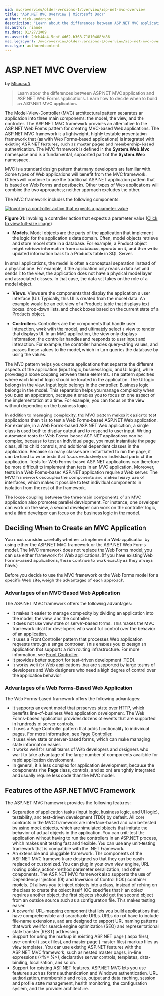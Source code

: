 ```yaml
---
uid: mvc/overview/older-versions-1/overview/asp-net-mvc-overview
title: "ASP.NET MVC Overview | Microsoft Docs"
author: rick-anderson
description: "Learn about the differences between ASP.NET MVC application and ASP.NET Web Forms applications. Learn how to decide when to build an ASP.NET MVC application."
ms.author: riande
ms.date: 01/27/2009
ms.assetid: 2dcb44a4-5cbf-4d62-b363-718104082d86
msc.legacyurl: /mvc/overview/older-versions-1/overview/asp-net-mvc-overview
msc.type: authoredcontent
---
```

# ASP.NET MVC Overview

by [Microsoft](https://github.com/microsoft)

> Learn about the differences between ASP.NET MVC application and ASP.NET Web Forms applications. Learn how to decide when to build an ASP.NET MVC application.

The Model-View-Controller (MVC) architectural pattern separates an application into three main components: the model, the view, and the controller. The ASP.NET MVC framework provides an alternative to the ASP.NET Web Forms pattern for creating MVC-based Web applications. The ASP.NET MVC framework is a lightweight, highly testable presentation framework that (as with Web Forms-based applications) is integrated with existing ASP.NET features, such as master pages and membership-based authentication. The MVC framework is defined in the **System.Web.Mvc** namespace and is a fundamental, supported part of the **System.Web** namespace.   
  
MVC is a standard design pattern that many developers are familiar with. Some types of Web applications will benefit from the MVC framework. Others will continue to use the traditional ASP.NET application pattern that is based on Web Forms and postbacks. Other types of Web applications will combine the two approaches; neither approach excludes the other.   
  
The MVC framework includes the following components:

[![Invoking a controller action that expects a parameter value](asp-net-mvc-overview/_static/image1.jpg)](asp-net-mvc-overview/_static/image1.png)

**Figure 01**: Invoking a controller action that expects a parameter value ([Click to view full-size image](asp-net-mvc-overview/_static/image2.png))

- **Models**. Model objects are the parts of the application that implement the logic for the application s data domain. Often, model objects retrieve and store model state in a database. For example, a Product object might retrieve information from a database, operate on it, and then write updated information back to a Products table in SQL Server.

In small applications, the model is often a conceptual separation instead of a physical one. For example, if the application only reads a data set and sends it to the view, the application does not have a physical model layer and associated classes. In that case, the data set takes on the role of a model object.

- **Views**. Views are the components that display the application s user interface (UI). Typically, this UI is created from the model data. An example would be an edit view of a Products table that displays text boxes, drop-down lists, and check boxes based on the current state of a Products object.

- **Controllers**. Controllers are the components that handle user interaction, work with the model, and ultimately select a view to render that displays UI. In an MVC application, the view only displays information; the controller handles and responds to user input and interaction. For example, the controller handles query-string values, and passes these values to the model, which in turn queries the database by using the values.

The MVC pattern helps you create applications that separate the different aspects of the application (input logic, business logic, and UI logic), while providing a loose coupling between these elements. The pattern specifies where each kind of logic should be located in the application. The UI logic belongs in the view. Input logic belongs in the controller. Business logic belongs in the model. This separation helps you manage complexity when you build an application, because it enables you to focus on one aspect of the implementation at a time. For example, you can focus on the view without depending on the business logic.   
  
In addition to managing complexity, the MVC pattern makes it easier to test applications than it is to test a Web Forms-based ASP.NET Web application. For example, in a Web Forms-based ASP.NET Web application, a single class is used both to display output and to respond to user input. Writing automated tests for Web Forms-based ASP.NET applications can be complex, because to test an individual page, you must instantiate the page class, all its child controls, and additional dependent classes in the application. Because so many classes are instantiated to run the page, it can be hard to write tests that focus exclusively on individual parts of the application. Tests for Web Forms-based ASP.NET applications can therefore be more difficult to implement than tests in an MVC application. Moreover, tests in a Web Forms-based ASP.NET application require a Web server. The MVC framework decouples the components and makes heavy use of interfaces, which makes it possible to test individual components in isolation from the rest of the framework.   
  
The loose coupling between the three main components of an MVC application also promotes parallel development. For instance, one developer can work on the view, a second developer can work on the controller logic, and a third developer can focus on the business logic in the model.

## Deciding When to Create an MVC Application

You must consider carefully whether to implement a Web application by using either the ASP.NET MVC framework or the ASP.NET Web Forms model. The MVC framework does not replace the Web Forms model; you can use either framework for Web applications. (If you have existing Web Forms-based applications, these continue to work exactly as they always have.)   
  
Before you decide to use the MVC framework or the Web Forms model for a specific Web site, weigh the advantages of each approach.

### Advantages of an MVC-Based Web Application

The ASP.NET MVC framework offers the following advantages:

- It makes it easier to manage complexity by dividing an application into the model, the view, and the controller.
- It does not use view state or server-based forms. This makes the MVC framework ideal for developers who want full control over the behavior of an application.
- It uses a Front Controller pattern that processes Web application requests through a single controller. This enables you to design an application that supports a rich routing infrastructure. For more information, see [Front Controller](https://www.martinfowler.com/eaaCatalog/frontController.html).
- It provides better support for test-driven development (TDD).
- It works well for Web applications that are supported by large teams of developers and Web designers who need a high degree of control over the application behavior.

### Advantages of a Web Forms-Based Web Application

The Web Forms-based framework offers the following advantages:

- It supports an event model that preserves state over HTTP, which benefits line-of-business Web application development. The Web Forms-based application provides dozens of events that are supported in hundreds of server controls.
- It uses a Page Controller pattern that adds functionality to individual pages. For more information, see [Page Controller](https://www.martinfowler.com/eaaCatalog/pageController.html).
- It uses view state or server-based forms, which can make managing state information easier.
- It works well for small teams of Web developers and designers who want to take advantage of the large number of components available for rapid application development.
- In general, it is less complex for application development, because the components (the **Page** class, controls, and so on) are tightly integrated and usually require less code than the MVC model.

## Features of the ASP.NET MVC Framework

The ASP.NET MVC framework provides the following features:

- Separation of application tasks (input logic, business logic, and UI logic), testability, and test-driven development (TDD) by default. All core contracts in the MVC framework are interface-based and can be tested by using mock objects, which are simulated objects that imitate the behavior of actual objects in the application. You can unit-test the application without having to run the controllers in an ASP.NET process, which makes unit testing fast and flexible. You can use any unit-testing framework that is compatible with the .NET Framework.
- An extensible and pluggable framework. The components of the ASP.NET MVC framework are designed so that they can be easily replaced or customized. You can plug in your own view engine, URL routing policy, action-method parameter serialization, and other components. The ASP.NET MVC framework also supports the use of Dependency Injection (DI) and Inversion of Control (IOC) container models. DI allows you to inject objects into a class, instead of relying on the class to create the object itself. IOC specifies that if an object requires another object, the first objects should get the second object from an outside source such as a configuration file. This makes testing easier.
- A powerful URL-mapping component that lets you build applications that have comprehensible and searchable URLs. URLs do not have to include file-name extensions, and are designed to support URL naming patterns that work well for search engine optimization (SEO) and representational state transfer (REST) addressing.
- Support for using the markup in existing ASP.NET page (.aspx files), user control (.ascx files), and master page (.master files) markup files as view templates. You can use existing ASP.NET features with the ASP.NET MVC framework, such as nested master pages, in-line expressions (&lt;%= %&gt;), declarative server controls, templates, data-binding, localization, and so on.
- Support for existing ASP.NET features. ASP.NET MVC lets you use features such as forms authentication and Windows authentication, URL authorization, membership and roles, output and data caching, session and profile state management, health monitoring, the configuration system, and the provider architecture.
